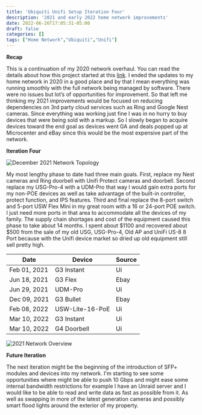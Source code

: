 ```yaml
---
title: 'Ubiquiti Unifi Setup Iteration Four'
description: '2021 and early 2022 home network improvements'
date: 2022-06-26T17:05:31-05:00
draft: false
categories: []
tags: ["Home Network","Ubiquiti","Unifi"]
---
```




**Recap**

This is a continuation of my 2020 network overhaul. You can read the details about how this project started at this [link](/blog/my-2020-ubiquiti-unifi-setup/).  I ended the updates to my home network in 2020 in a good place and by that I mean everything was running smoothly with the full network being managed by software. There were no issues but lot’s of opportunities for improvement. So that left me thinking my 2021 improvements would be focused on reducing dependencies on 3rd party cloud services such as Ring and Google Nest cameras. Since everything was working just fine I was in no hurry to buy devices that were being sold with a markup. So I slowly began to acquire devices toward the end goal as devices went GA and deals popped up at Microcenter and eBay since this would be the most expensive part of the network.



**Iteration Four**


![December 2021 Network Topology](https://gogorichiesitefiles.blob.core.windows.net/publicfiles/2021-Network.JPG)

My most lengthy phase to date had three main goals. First, replace my Nest cameras and Ring doorbell with Unifi Protect cameras and doorbell. Second replace my USG-Pro-4 with a UDM-Pro that way I would gain extra ports for my non-POE devices as well as take advantage of the built-in controller, protect function, and IPS features. Third and final replace the 8-port switch and 5-port USW Flex Mini in my great room with a 16 or 24-port POE switch. I just need more ports in that area to accommodate all the devices of my family. The supply chain shortages and cost of the equipment caused this phase to take about 14 months. I spent about $1100 and recovered about $500 from the sale of my old USG, USG-Pro-4, Old AP and UniFi US-8 8 Port because with the Unifi device market so dried up old equipment still sell pretty high.


| Date | Device    | Source   |
| --- | --------- | ------- |
| Feb 01, 2021  | G3 Instant| Ui  |
| Jun 18, 2021  | G3 Flex| Ebay |
| Jun 29, 2021  | UDM-Pro| Ui   |
| Dec 09, 2021  | G3 Bullet| Ebay |
| Feb 08, 2022  | USW-Lite-16-PoE| Ui  |
| Mar 10, 2022  | G3 Instant| Ui  |
| Mar 10, 2022  | G4 Doorbell| Ui  |

![2021 Network Overview](https://gogorichiesitefiles.blob.core.windows.net/publicfiles/2021-NetworkOverview.JPG)


**Future Iteration**

The next iteration might be the beginning of the introduction of SFP+ modules and devices into my network. I'm starting to see some opportunities where might be able to push 10 Gbps and might ease some internal bandwidth restrictions for example I have an Unraid server and I would like to be able to read and write data as fast as possible from it. As well as swapping in more of the latest generation cameras and possibly smart flood lights around the exterior of my property.